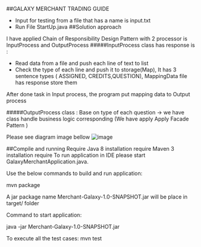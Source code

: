 ##GALAXY MERCHANT TRADING GUIDE

- Input for testing from a file that has a name is input.txt
- Run File StartUp.java
##Solution approach

I have applied Chain of Responsibility Design Pattern with 2 processor is InputProcess and OutputProcess
#####InputProcess class has response is :
- Read data from a file and push each line of text to list
- Check the type of each line and push it to storage(Map), It has 3 sentence types ( ASSIGNED, CREDITS,QUESTION), MappingData file has response store them

After done task in Input process, the program put mapping data to Output process

#####OutputProcess class :
Base on type of each question -> we have class handle business logic corresponding (We have apply Apply Facade Pattern )

Please see diagram image bellow
![image](https://drive.google.com/uc?export=view&id=1TlfekLRco6NHLEPEik7BYKcOuGNGqNtC)

##Compile and running Require
Java 8 installation require
Maven 3 installation require
To run application in IDE please start GalaxyMerchantApplication.java.

Use the below commands to build and run application:

mvn package

A jar package name Merchant-Galaxy-1.0-SNAPSHOT.jar will be place in target/ folder

Command to start application:

java -jar Merchant-Galaxy-1.0-SNAPSHOT.jar

To execute all the test cases: mvn test